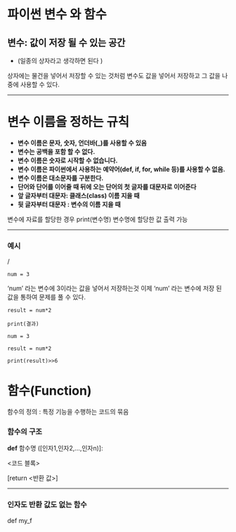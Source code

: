 # 파이썬 변수 와 함수

## 변수:  값이 저장 될 수 있는 공간

- (일종의 상자라고 생각하면 된다 )

상자에는 물건을 넣어서 저장할 수 있는 것처럼 변수도 값을 넣어서 저장하고 그 값을 나중에 사용할 수 있다. 

---

# 변수 이름을 정하는 규칙

- **변수 이름은 문자, 숫자, 언더바(_)를 사용할 수 있음**
- **변수는 공백을 포함 할 수 없다.**
- **변수 이름은 숫자로 시작할 수 없습니다.**
- **변수 이름은 파이썬에서 사용하는 예약어(def, if, for, while 등)를 사용할 수 없음.**
- **변수 이름은 대소문자를 구분한다.**
- **단어와 단어를 이어줄 때 뒤에 오는 단어의 첫 글자를 대문자로 이어준다**
- **앞 글자부터 대문자: 클래스(class) 이름 지을 때**
- **뒷 글자부터 대문자 : 변수의 이름 지을 때**

변수에 자료를 할당한 경우 print(변수명) 변수명에 할당한 값 출력 가능

---

### 예시

/
```
num = 3
```
‘num’ 라는 변수에 3이라는 값을 넣어서 저장하는것 이제 ‘num’ 라는 변수에 저장 된 값을 통하여 문제를 풀 수 있다.

```
result = num*2
```
```
print(결과)
```

```
num = 3

result = num*2

print(result)>>6
```

# 함수(Function)

함수의 정의 : 특정 기능을 수행하는 코드의 묶음

### 함수의 구조

**def** 함수명 ([인자1,인자2,…,인자n)]:

<코드 블록>

[return <반환 값>]

---

### 인자도 반환 값도 없는 함수

def my_f
